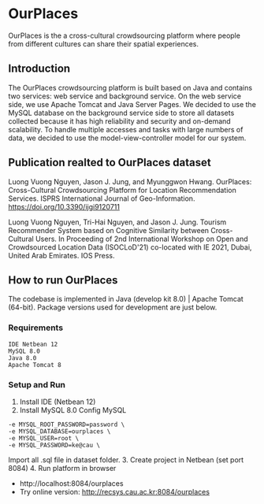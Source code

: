 # OurPlaces
OurPlaces is the a cross-cultural crowdsourcing platform where people from different cultures can share their spatial experiences.

## Introduction
The OurPlaces crowdsourcing platform is built based on Java and contains two services: web service and background service. On the web service side, we use Apache Tomcat and Java Server Pages. We decided to use the MySQL database on the background service side to store all datasets collected because it has high reliability and security and on-demand scalability. To handle multiple accesses and tasks with large numbers of data, we decided to use the model-view-controller model for our system.

## Publication realted to OurPlaces dataset
Luong Vuong Nguyen, Jason J. Jung, and Myunggwon Hwang. OurPlaces: Cross-Cultural Crowdsourcing Platform for Location Recommendation Services. ISPRS International Journal of Geo-Information. https://doi.org/10.3390/ijgi9120711

Luong Vuong Nguyen, Tri-Hai Nguyen, and Jason J. Jung. Tourism Recommender System based on Cognitive Similarity between Cross-Cultural Users. In Proceeding of 2nd International Workshop on Open and Crowdsourced Location Data (ISOCLoD'21) co-located with IE 2021, Dubai, United Arab Emirates. IOS Press.

## How to run OurPlaces
The codebase is implemented in Java (develop kit 8.0) | Apache Tomcat (64-bit). Package versions used for development are just below.

### Requirements
```
IDE Netbean 12
MySQL 8.0 
Java 8.0
Apache Tomcat 8
```
### Setup and Run
1. Install IDE (Netbean 12)
2. Install MySQL 8.0
Config MySQL
```
-e MYSQL_ROOT_PASSWORD=password \
-e MYSQL_DATABASE=ourplaces \
-e MYSQL_USER=root \
-e MYSQL_PASSWORD=ke@cau \ 
```
Import all .sql file in dataset folder.
3. Create project in Netbean (set port 8084)
4. Run platform in browser
* http://localhost:8084/ourplaces
* Try online version: http://recsys.cau.ac.kr:8084/ourplaces